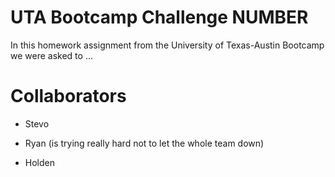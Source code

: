 # UTA Bootcamp Challenge NUMBER

In this homework assignment from the University of Texas-Austin Bootcamp we were asked to ...


# Collaborators
- Stevo
- Ryan (is trying really hard not to let the whole team down)

- Holden

